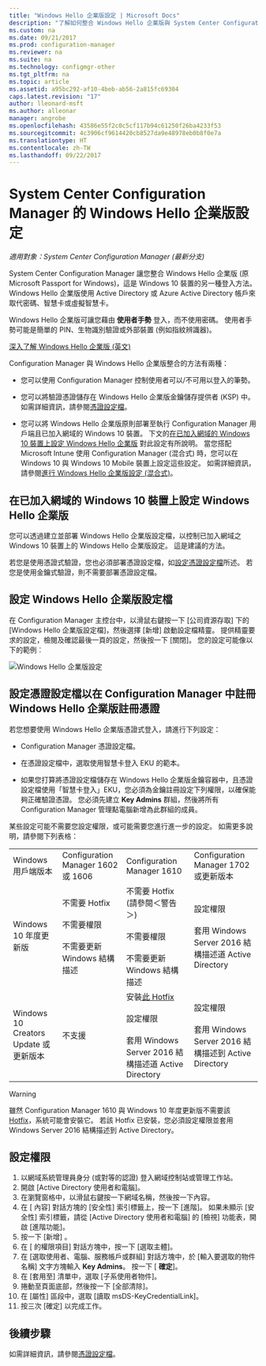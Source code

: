 ```yaml
---
title: "Windows Hello 企業版設定 | Microsoft Docs"
description: "了解如何整合 Windows Hello 企業版與 System Center Configuration Manager。"
ms.custom: na
ms.date: 09/21/2017
ms.prod: configuration-manager
ms.reviewer: na
ms.suite: na
ms.technology: configmgr-other
ms.tgt_pltfrm: na
ms.topic: article
ms.assetid: a95bc292-af10-4beb-ab56-2a815fc69304
caps.latest.revision: "17"
author: lleonard-msft
ms.author: alleonar
manager: angrobe
ms.openlocfilehash: 43586e55f2c0c5cf117b94c61250f26ba4233f53
ms.sourcegitcommit: 4c3906cf9614420cb8527da9e48978eb0b8f0e7a
ms.translationtype: HT
ms.contentlocale: zh-TW
ms.lasthandoff: 09/22/2017
---
```

# <a name="windows-hello-for-business-settings-in-system-center-configuration-manager"></a>System Center Configuration Manager 的 Windows Hello 企業版設定

*適用對象：System Center Configuration Manager (最新分支)*

System Center Configuration Manager 讓您整合 Windows Hello 企業版 (原 Microsoft Passport for Windows)，這是 Windows 10 裝置的另一種登入方法。 Windows Hello 企業版使用 Active Directory 或 Azure Active Directory 帳戶來取代密碼、智慧卡或虛擬智慧卡。  

Windows Hello 企業版可讓您藉由 **使用者手勢** 登入，而不使用密碼。 使用者手勢可能是簡單的 PIN、生物識別驗證或外部裝置 (例如指紋辨識器)。

[深入了解 Windows Hello 企業版 (英文)](https://docs.microsoft.com/windows/access-protection/hello-for-business/hello-identity-verification)

 Configuration Manager 與 Windows Hello 企業版整合的方法有兩種：  

-   您可以使用 Configuration Manager 控制使用者可以/不可用以登入的筆勢。  

-   您可以將驗證憑證儲存在 Windows Hello 企業版金鑰儲存提供者 (KSP) 中。 如需詳細資訊，請參閱[憑證設定檔](introduction-to-certificate-profiles.md)。  

- 您可以將 Windows Hello 企業版原則部署至執行 Configuration Manager 用戶端且已加入網域的 Windows 10 裝置。 下文的[在已加入網域的 Windows 10 裝置上設定 Windows Hello 企業版](#configure-windows-hello-for-business-on-domain-joined-windows-10-devices) 對此設定有所說明。 當您搭配 Microsoft Intune 使用 Configuration Manager (混合式) 時，您可以在 Windows 10 與 Windows 10 Mobile 裝置上設定這些設定。 如需詳細資訊，請參閱[進行 Windows Hello 企業版設定 (混合式)](../../mdm/deploy-use/windows-hello-for-business-settings.md)。

## <a name="configure-windows-hello-for-business-on-domain-joined-windows-10-devices"></a>在已加入網域的 Windows 10 裝置上設定 Windows Hello 企業版
您可以透過建立並部署 Windows Hello 企業版設定檔，以控制已加入網域之 Windows 10 裝置上的 Windows Hello 企業版設定。 這是建議的方法。


若您是使用憑證式驗證，您也必須部署憑證設定檔，如[設定憑證設定檔](#configure-a-certificate-profile)所述。 若您是使用金鑰式驗證，則不需要部署憑證設定檔。

## <a name="configure-a-windows-hello-for-business-profile"></a>設定 Windows Hello 企業版設定檔  

在 Configuration Manager 主控台中，以滑鼠右鍵按一下 [公司資源存取] 下的 [Windows Hello 企業版設定檔]，然後選擇 [新增] 啟動設定檔精靈。 提供精靈要求的設定，檢閱及確認最後一頁的設定，然後按一下 [關閉]。 您的設定可能像以下的範例︰  

![Windows Hello 企業版設定](../media/Hello-for-Business-settings.png)

## <a name="configure-a-certificate-profile-to-enroll-the-windows-hello-for-business-enrollment-certificate-in-configuration-manager"></a>設定憑證設定檔以在 Configuration Manager 中註冊 Windows Hello 企業版註冊憑證  
 若您想要使用 Windows Hello 企業版憑證式登入，請進行下列設定：  

-   Configuration Manager 憑證設定檔。  

-   在憑證設定檔中，選取使用智慧卡登入 EKU 的範本。  

-   如果您打算將憑證設定檔儲存在 Windows Hello 企業版金鑰容器中，且憑證設定檔使用「智慧卡登入」EKU，您必須為金鑰註冊設定下列權限，以確保能夠正確驗證憑證。
您必須先建立 **Key Admins** 群組，然後將所有Configuration Manager 管理點電腦新增為此群組的成員。

某些設定可能不需要您設定權限，或可能需要您進行進一步的設定。 如需更多說明，請參閱下列表格：

|||||
|-|-|-|-|
|Windows 用戶端版本|Configuration Manager 1602 或 1606|Configuration Manager 1610|Configuration Manager 1702 或更新版本|
|Windows 10 年度更新版|不需要 Hotfix<br><br>不需要權限<br><br>不需要更新 Windows 結構描述|不需要 Hotfix (請參閱＜警告＞)<br><br>不需要權限<br><br>不需要更新 Windows 結構描述|設定權限<br><br>套用 Windows Server 2016 結構描述道 Active Directory|
|Windows 10 Creators Update 或更新版本|不支援|安裝[此 Hotfix](https://support.microsoft.com/help/4010155/update-rollup-for-system-center-configuration-manager-current-branch-v)<br><br>設定權限<br><br>套用 Windows Server 2016 結構描述道 Active Directory|設定權限<br><br>套用 Windows Server 2016 結構描述到 Active Directory|

> [!WARNING]
> 雖然 Configuration Manager 1610 與 Windows 10 年度更新版不需要該 [Hotfix](https://support.microsoft.com/help/4010155/update-rollup-for-system-center-configuration-manager-current-branch-v)，系統可能會安裝它。  若該 Hotfix 已安裝，您必須設定權限並套用 Windows Server 2016 結構描述到 Active Directory。

## <a name="to-configure-permissions"></a>設定權限

1.  以網域系統管理員身分 (或對等的認證) 登入網域控制站或管理工作站。
2.  開啟 [Active Directory 使用者和電腦]。
3.  在瀏覽窗格中，以滑鼠右鍵按一下網域名稱，然後按一下內容。
4.  在 [<domain name> 內容] 對話方塊的 [安全性] 索引標籤上，按一下 [進階]。 如果未顯示 [安全性] 索引標籤，請從 [Active Directory 使用者和電腦] 的 [檢視] 功能表，開啟 [進階功能]。
5.  按一下 [新增] 。
6.  在 [<domain name> 的權限項目] 對話方塊中，按一下 [選取主體]。
7.  在 [選取使用者、電腦、服務帳戶或群組] 對話方塊中，於 [輸入要選取的物件名稱] 文字方塊輸入 **Key Admins**。  按一下 [ **確定**]。
8.  在 [套用至] 清單中，選取 [子系使用者物件]。
9.  捲動至頁面底部，然後按一下 [全部清除]。
10. 在 [屬性] 區段中，選取 [讀取 msDS-KeyCredentialLink]。
11. 按三次 [確定] 以完成工作。


## <a name="next-steps"></a>後續步驟

如需詳細資訊，請參閱[憑證設定檔](introduction-to-certificate-profiles.md)。  




